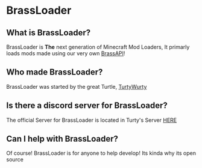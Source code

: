 # BrassLoader

## What is BrassLoader?
BrassLoader is **The** next generation of Minecraft Mod Loaders, It primarly loads mods made using our very own [BrassAPI](https://github.com/BrassMC/BrassAPI)!

## Who made BrassLoader?
BrassLoader was started by the great Turtle, [TurtyWurty](https://www.youtube.com/TurtyWurty)

## Is there a discord server for BrassLoader?
The official Server for BrassLoader is located in Turty's Server [HERE](https://discord.gg/BAYB3A38wn)

## Can I help with BrassLoader?
Of course! BrassLoader is for anyone to help develop! Its kinda why its open source
